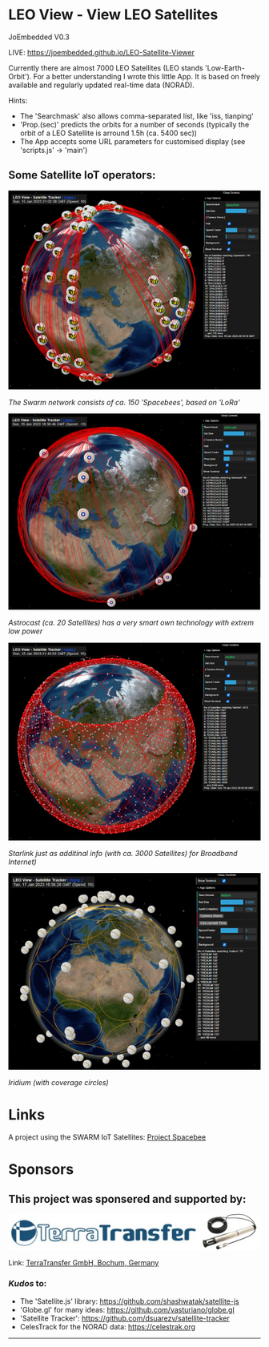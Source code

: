 # LEO View - View LEO Satellites

JoEmbedded V0.3

LIVE: https://joembedded.github.io/LEO-Satellite-Viewer

Currently there are almost 7000 LEO Satellites (LEO stands 'Low-Earth-Orbit').
For a better understanding I wrote this little App. It is based on freely available and regularly updated real-time data (NORAD). 

Hints: 
- The 'Searchmask' also allows comma-separated list, like 'iss, tianping'
- 'Prop.(sec)' predicts the orbits for a number of seconds (typically the orbit of a LEO Satellite is arround 1.5h (ca. 5400 sec))
- The App accepts some URL parameters for customised display (see 'scripts.js' -> 'main')


## Some Satellite IoT operators:

![The Spacebees from Swarm](./docu/spacebee.jpg)

_The Swarm network consists of ca. 150 'Spacebees', based on 'LoRa'_

![Astrocast](./docu/astrocast.jpg)

_Astrocast (ca. 20 Satellites) has a very smart own technology with extrem low power_

![Starlink](./docu/starlink.jpg)

_Starlink just as additinal info (with ca. 3000 Satellites) for Broadband Internet)_

![Iridium](./docu/iridium.jpg)

_Iridium (with coverage circles)_

# Links
A project using the SWARM IoT Satellites: [Project Spacebee](https://github.com/joembedded/Spacebee)

# Sponsors
## This project was sponsered and supported by:

!['TERRA_TRANSFER'](./docu/sponsors/TerraTransfer.jpg "TERRA_TRANSFER")

Link: [TerraTransfer GmbH, Bochum, Germany](https://www.terratransfer.org)

### *Kudos* to:
- The 'Satellite.js' library: https://github.com/shashwatak/satellite-js
- 'Globe.gl' for many ideas: https://github.com/vasturiano/globe.gl
- 'Satellite Tracker': https://github.com/dsuarezv/satellite-tracker
- CelesTrack for the NORAD data: https://celestrak.org

***